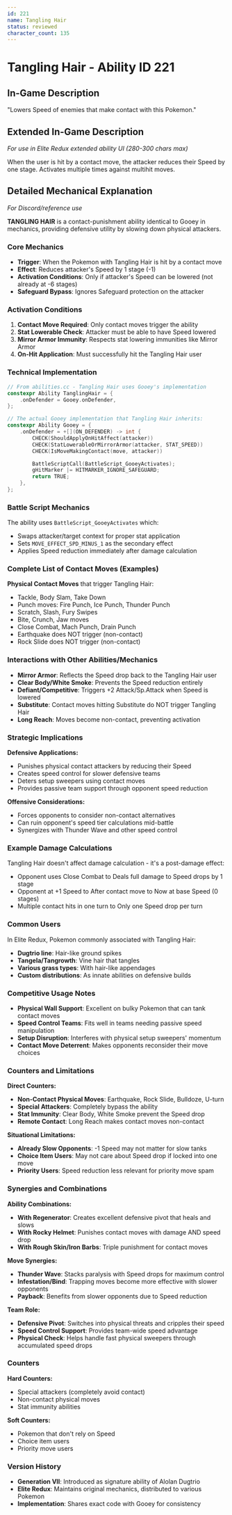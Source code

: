 ```yaml
---
id: 221
name: Tangling Hair
status: reviewed
character_count: 135
---
```


# Tangling Hair - Ability ID 221

## In-Game Description
"Lowers Speed of enemies that make contact with this Pokemon."

## Extended In-Game Description
*For use in Elite Redux extended ability UI (280-300 chars max)*

When the user is hit by a contact move, the attacker reduces their Speed by one stage. Activates multiple times against multihit moves.

## Detailed Mechanical Explanation
*For Discord/reference use*

**TANGLING HAIR** is a contact-punishment ability identical to Gooey in mechanics, providing defensive utility by slowing down physical attackers.

### Core Mechanics
- **Trigger**: When the Pokemon with Tangling Hair is hit by a contact move
- **Effect**: Reduces attacker's Speed by 1 stage (-1)
- **Activation Conditions**: Only if attacker's Speed can be lowered (not already at -6 stages)
- **Safeguard Bypass**: Ignores Safeguard protection on the attacker

### Activation Conditions
1. **Contact Move Required**: Only contact moves trigger the ability
2. **Stat Lowerable Check**: Attacker must be able to have Speed lowered
3. **Mirror Armor Immunity**: Respects stat lowering immunities like Mirror Armor
4. **On-Hit Application**: Must successfully hit the Tangling Hair user

### Technical Implementation
```cpp
// From abilities.cc - Tangling Hair uses Gooey's implementation
constexpr Ability TanglingHair = {
    .onDefender = Gooey.onDefender,
};

// The actual Gooey implementation that Tangling Hair inherits:
constexpr Ability Gooey = {
    .onDefender = +[](ON_DEFENDER) -> int {
        CHECK(ShouldApplyOnHitAffect(attacker))
        CHECK(StatLowerableOrMirrorArmor(attacker, STAT_SPEED))
        CHECK(IsMoveMakingContact(move, attacker))

        BattleScriptCall(BattleScript_GooeyActivates);
        gHitMarker |= HITMARKER_IGNORE_SAFEGUARD;
        return TRUE;
    },
};
```

### Battle Script Mechanics
The ability uses `BattleScript_GooeyActivates` which:
- Swaps attacker/target context for proper stat application
- Sets `MOVE_EFFECT_SPD_MINUS_1` as the secondary effect
- Applies Speed reduction immediately after damage calculation

### Complete List of Contact Moves (Examples)
**Physical Contact Moves** that trigger Tangling Hair:
- Tackle, Body Slam, Take Down
- Punch moves: Fire Punch, Ice Punch, Thunder Punch
- Scratch, Slash, Fury Swipes
- Bite, Crunch, Jaw moves
- Close Combat, Mach Punch, Drain Punch
- Earthquake does NOT trigger (non-contact)
- Rock Slide does NOT trigger (non-contact)

### Interactions with Other Abilities/Mechanics
- **Mirror Armor**: Reflects the Speed drop back to the Tangling Hair user
- **Clear Body/White Smoke**: Prevents the Speed reduction entirely  
- **Defiant/Competitive**: Triggers +2 Attack/Sp.Attack when Speed is lowered
- **Substitute**: Contact moves hitting Substitute do NOT trigger Tangling Hair
- **Long Reach**: Moves become non-contact, preventing activation

### Strategic Implications
**Defensive Applications:**
- Punishes physical contact attackers by reducing their Speed
- Creates speed control for slower defensive teams
- Deters setup sweepers using contact moves
- Provides passive team support through opponent speed reduction

**Offensive Considerations:**
- Forces opponents to consider non-contact alternatives
- Can ruin opponent's speed tier calculations mid-battle
- Synergizes with Thunder Wave and other speed control

### Example Damage Calculations
Tangling Hair doesn't affect damage calculation - it's a post-damage effect:
- Opponent uses Close Combat to Deals full damage to Speed drops by 1 stage
- Opponent at +1 Speed to After contact move to Now at base Speed (0 stages)
- Multiple contact hits in one turn to Only one Speed drop per turn

### Common Users
In Elite Redux, Pokemon commonly associated with Tangling Hair:
- **Dugtrio line**: Hair-like ground spikes
- **Tangela/Tangrowth**: Vine hair that tangles
- **Various grass types**: With hair-like appendages
- **Custom distributions**: As innate abilities on defensive builds

### Competitive Usage Notes
- **Physical Wall Support**: Excellent on bulky Pokemon that can tank contact moves
- **Speed Control Teams**: Fits well in teams needing passive speed manipulation  
- **Setup Disruption**: Interferes with physical setup sweepers' momentum
- **Contact Move Deterrent**: Makes opponents reconsider their move choices

### Counters and Limitations
**Direct Counters:**
- **Non-Contact Physical Moves**: Earthquake, Rock Slide, Bulldoze, U-turn
- **Special Attackers**: Completely bypass the ability
- **Stat Immunity**: Clear Body, White Smoke prevent the Speed drop
- **Remote Contact**: Long Reach makes contact moves non-contact

**Situational Limitations:**
- **Already Slow Opponents**: -1 Speed may not matter for slow tanks
- **Choice Item Users**: May not care about Speed drop if locked into one move
- **Priority Users**: Speed reduction less relevant for priority move spam

### Synergies and Combinations
**Ability Combinations:**
- **With Regenerator**: Creates excellent defensive pivot that heals and slows
- **With Rocky Helmet**: Punishes contact moves with damage AND speed drop
- **With Rough Skin/Iron Barbs**: Triple punishment for contact moves

**Move Synergies:**
- **Thunder Wave**: Stacks paralysis with Speed drops for maximum control
- **Infestation/Bind**: Trapping moves become more effective with slower opponents
- **Payback**: Benefits from slower opponents due to Speed reduction

**Team Role:**
- **Defensive Pivot**: Switches into physical threats and cripples their speed
- **Speed Control Support**: Provides team-wide speed advantage
- **Physical Check**: Helps handle fast physical sweepers through accumulated speed drops

### Counters
**Hard Counters:**
- Special attackers (completely avoid contact)
- Non-contact physical moves
- Stat immunity abilities

**Soft Counters:**
- Pokemon that don't rely on Speed
- Choice item users
- Priority move users

### Version History
- **Generation VII**: Introduced as signature ability of Alolan Dugtrio
- **Elite Redux**: Maintains original mechanics, distributed to various Pokemon
- **Implementation**: Shares exact code with Gooey for consistency